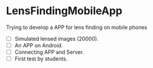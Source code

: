 # LensFindingMobileApp
Trying to develop a APP for lens finding on mobile phones 

- [ ] Simulated lensed images (20000). 
- [ ] An APP on Android.
- [ ] Connecting APP and Server.
- [ ] First test by students. 

